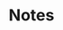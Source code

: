 ---
title: Notes
photograph:
  file: $21-08-05-Kroatien-3015.jpg
  name: Combination Lock
  socialmedia: /static/images/social-media/$Notes-2025.jpg
---